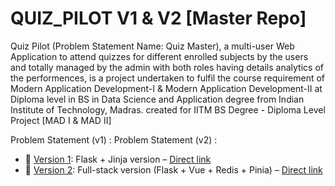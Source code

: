 # QUIZ_PILOT V1 & V2 [Master Repo]

Quiz Pilot (Problem Statement Name: Quiz Master), a multi-user Web Application to attend quizzes for different enrolled subjects by the users and totally managed by the admin with both roles having details analytics of the performences, is a project undertaken to fulfil the course requirement of Modern Application Development-I & Modern Application Development-II at Diploma level in BS in Data Science and Application degree from Indian Institute of Technology, Madras.
created for IITM BS Degree - Diploma Level Project [MAD I &amp; MAD II]

Problem Statement (v1) : 
Problem Statement (v2) :

- 📘 [Version 1](./version-1/): Flask + Jinja version – [Direct link](http://github.com/22f2001443/quiz-master-app) 
- 🚀 [Version 2](./version-2/): Full-stack version (Flask + Vue + Redis + Pinia) – [Direct link](http://github.com/22f2001443/QuizMasterV2)
